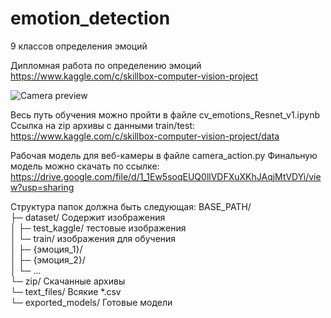 # emotion_detection
9 классов определения эмоций

Дипломная работа по определению эмоций
https://www.kaggle.com/c/skillbox-computer-vision-project

![Camera preview](https://github.com/konstantin-suspitsyn/emotion_detection/blob/main/emotions_camera.gif "Camera preview")

Весь путь обучения можно пройти в файле cv_emotions_Resnet_v1.ipynb
Ссылка на zip архивы с данными train/test:
https://www.kaggle.com/c/skillbox-computer-vision-project/data

Рабочая модель для веб-камеры в файле camera_action.py
Финальную модель можно скачать по ссылке:
https://drive.google.com/file/d/1_1Ew5soqEUQ0llVDFXuXKhJAqjMtVDYi/view?usp=sharing

Структура папок должна быть следующая:
BASE_PATH/ <br>
├─ dataset/                 Содержит изображения<br>
│  ├─ test_kaggle/          тестовые изображения<br>
│  └─ train/                изображения для обучения<br>
│     ├─ {эмоция_1}/<br>
│     ├─ {эмоция_2}/<br>
│     └─ ...<br>
└─ zip/                     Скачанные архивы<br>
└─ text_files/              Всякие *.csv<br>
└─ exported_models/         Готовые модели<br>
